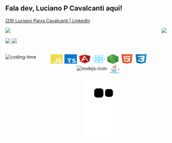 ## Fala dev, Luciano P Cavalcanti aqui!


[(29) Luciano Paiva Cavalcanti | LinkedIn](https://www.linkedin.com/in/lucianocavalcanti/)

<div align="row">
  <img height="180em" src="https://github-readme-stats.vercel.app/api?username=Cavalcantiexpresso&show_icons=true&theme=transparent&include_all_commits=true&count_private=true"/>
  <img align="right" height="180em" src="https://github-readme-stats.vercel.app/api/top-langs/?username=Cavalcantiexpresso&layout=compact&langs_count=16&theme=transparent"/>
</div>

<div <div align="row"> 
  <a href="https://www.youtube.com/channel/UCo9VYMAkWpibE86EIEI_n_g" target="_blank"></a>
  
  <a href = "mailto:lucianocavalcanti26@gmail.com"><img src="https://img.shields.io/badge/-Gmail-%23333?style=for-the-badge&logo=gmail&logoColor=white" target="_blank"></a>
  <a href="https://www.linkedin.com/in/lucianocavalcanti" target="_blank"><img src="https://img.shields.io/badge/-LinkedIn-%230077B5?style=for-the-badge&logo=linkedin&logoColor=white" target="_blank"></a>  

</div>
<div align="center">
<div style="display: inline_block; justify-content: space-between;"> <br>
  <img align="left"height="150" alt="coding-time" src="code.gif">
  <img align="center" height="30" width="40" alt="js-icon"  src="https://raw.githubusercontent.com/devicons/devicon/master/icons/javascript/javascript-plain.svg">
  
   <img align="center" height="30" width="40" alt="nodejs-icon" src="https://raw.githubusercontent.com/devicons/devicon/master/icons/typescript/typescript-original.svg">
   
  <img align="center" height="30" width="40" alt="angular-icon" src="https://raw.githubusercontent.com/devicons/devicon/master/icons/angularjs/angularjs-original.svg">
  <img align="center" height="30" width="40" alt="react-icon" src="https://raw.githubusercontent.com/devicons/devicon/master/icons/react/react-original.svg">
   <img align="center" height="30" width="40" alt="nodejs-icon" src="https://raw.githubusercontent.com/devicons/devicon/master/icons/nodejs/nodejs-original.svg">
  <img align="center" height="30" width="40" alt="html-icon" src="https://raw.githubusercontent.com/devicons/devicon/master/icons/html5/html5-original.svg">
  <img align="center" height="30" width="40" alt="css-icon" src="https://raw.githubusercontent.com/devicons/devicon/master/icons/css3/css3-original.svg"> 
  <img align="center" height="30" width="40" alt="nodejs-icon" src="https://raw.githubusercontent.com/jmnote/z-icons/master/svg/cpp.svg">  
<img align="center" height="30" width="40" alt="java-icon" src="https://raw.githubusercontent.com/devicons/devicon/master/icons/java/java-original.svg">
</div>
</di>

![Snake animation](https://github.com/Cavalcantiexpresso/Cavalcantiexpresso/blob/output/github-contribution-grid-snake.svg)














